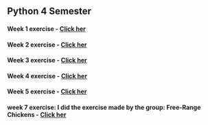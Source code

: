## Python 4 Semester
 
#### Week 1 exercise - [Click her](https://github.com/amalielandt/Python4Sem/blob/master/week1/week1.ipynb)
#### Week 2 exercise - [Click her](https://github.com/amalielandt/Python4Sem/blob/master/week2/week2.ipynb)
#### Week 3 exercise - [Click her](https://github.com/amalielandt/Python4Sem/blob/master/week3/week3.ipynb)
#### Week 4 exercise - [Click her](https://github.com/amalielandt/Python4Sem/blob/master/week4/week4.ipynb)
#### Week 5 exercise - [Click her](https://github.com/amalielandt/Python4Sem/blob/master/week5/week5.ipynb)
#### week 7 exercise: I did the exercise made by the group: Free-Range Chickens - [Click her](https://github.com/amalielandt/Python4Sem/blob/master/week7/week7.ipynb)
